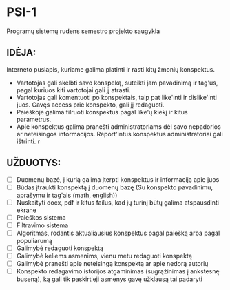 # PSI-1

Programų sistemų rudens semestro projekto saugykla

## IDĖJA:

Interneto puslapis, kuriame galima platinti ir rasti kitų žmonių konspektus.

- Vartotojas gali skelbti savo konspeką, suteikti jam pavadinimą ir tag'us, pagal kuriuos kiti vartotojai gali jį atrasti.
- Vartotojas gali komentuoti po konspektais, taip pat like'inti ir dislike'inti juos. Gavęs access prie konspekto, gali jį redaguoti.
- Paieškoje galima filruoti konspektus pagal like'ų kiekį ir kitus parametrus.
- Apie konspektus galima pranešti administratoriams dėl savo nepadorios ar neteisingos informacijos. Report'intus konspektus administratoriai gali ištrinti.
r


## UŽDUOTYS:
 - [ ] Duomenų bazė, į kurią galima įterpti konspektus ir informaciją apie juos
 - [ ] Būdas įtraukti konspektą į duomenų bazę (Su konspekto pavadinimu, aprašymu ir tag'ais (math, english))
 - [ ] Nuskaityti docx, pdf ir kitus failus, kad jų turinį būtų galima atspausdinti ekrane
 - [ ] Paieškos sistema
 - [ ] Filtravimo sistema
 - [ ] Algoritmas, rodantis aktualiausius konspektus pagal paiešką arba pagal populiarumą
 - [ ] Galimybė redaguoti konspektą
 - [ ] Galimybė keliems asmenims, vienu metu redaguoti konspektą
 - [ ] Galimybė pranešti apie neteisingą konspektą ar apie nedorą autorių
 - [ ] Konspekto redagavimo istorijos atgaminimas (sugrąžinimas į ankstesnę buseną), ką gali tik paskirtieji asmenys gavę užklausą tai padaryti
